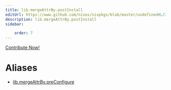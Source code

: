 ```yaml
---
title: lib.mergeAttrBy.postInstall
editUrl: https://www.github.com/nixos/nixpkgs/blob/master/undefined#L279C46
description: lib.mergeAttrBy.postInstall
sidebar:

    order: 7
---
```


<a href="https://www.github.com/nixos/nixpkgs/blob/master/undefined#L279C46">Contribute Now!</a>


# Aliases

- [lib.mergeAttrBy.preConfigure](/nix-doc-comments/reference/lib/mergeattrby/lib-mergeattrby-preconfigure)


